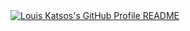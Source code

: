 <a href="https://github.com/LouisKatsos/LouisKatsos">
  <picture>
    <source media="(prefers-color-scheme: dark)" srcset="https://raw.githubusercontent.com/Andrew6rant/LouisKatsos/LouisKatsos/main/dark_mode.svg">
    <img alt="Louis Katsos's GitHub Profile README" src="https://raw.githubusercontent.com/LouisKatsos/LouisKatsos/main/light_mode.svg">
  </picture>
</a>
<!--
**LouisKatsos/LouisKatsos** is a ✨ _special_ ✨ repository because its `README.md` (this file) appears on your GitHub profile.

Here are some ideas to get you started:

- 🔭 I’m currently working on ...
- 🌱 I’m currently learning ...
- 👯 I’m looking to collaborate on ...
- 🤔 I’m looking for help with ...
- 💬 Ask me about ...
- 📫 How to reach me: ...
- 😄 Pronouns: ...
- ⚡ Fun fact: ...
-->
